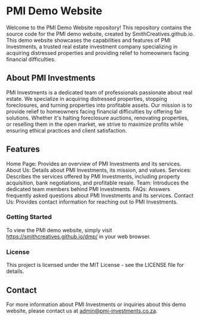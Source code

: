 # PMI Demo Website
Welcome to the PMI Demo Website repository! This repository contains the source code for the PMI demo website, created by SmithCreatives.github.io. This demo website showcases the capabilities and features of PMI Investments, a trusted real estate investment company specializing in acquiring distressed properties and providing relief to homeowners facing financial difficulties.

## About PMI Investments
PMI Investments is a dedicated team of professionals passionate about real estate. We specialize in acquiring distressed properties, stopping foreclosures, and turning properties into profitable assets. Our mission is to provide relief to homeowners facing financial difficulties by offering fair solutions. Whether it's halting foreclosure auctions, renovating properties, or reselling them in the open market, we strive to maximize profits while ensuring ethical practices and client satisfaction.

## Features
Home Page: Provides an overview of PMI Investments and its services.
About Us: Details about PMI Investments, its mission, and values.
Services: Describes the services offered by PMI Investments, including property acquisition, bank negotiations, and profitable resale.
Team: Introduces the dedicated team members behind PMI Investments.
FAQs: Answers frequently asked questions about PMI Investments and its services.
Contact Us: Provides contact information for reaching out to PMI Investments.

### Getting Started
To view the PMI demo website, simply visit https://smithcreatives.github.io/dmp/ in your web browser.

### License
This project is licensed under the MIT License - see the LICENSE file for details.

## Contact
For more information about PMI Investments or inquiries about this demo website, please contact us at admin@pmi-investments.co.za.
